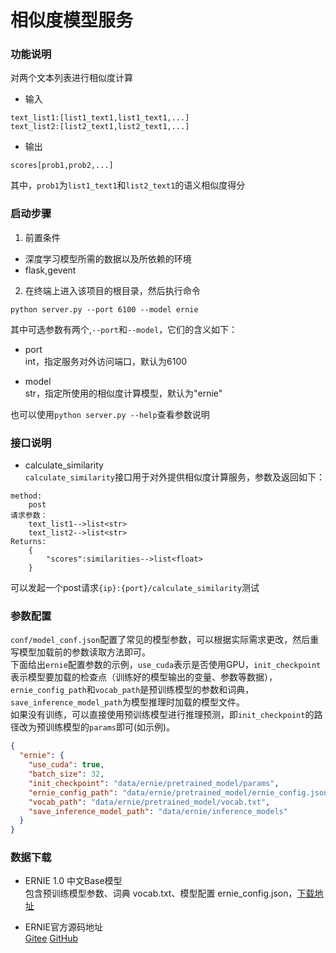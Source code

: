 # 相似度模型服务
### 功能说明
对两个文本列表进行相似度计算
- 输入
```text
text_list1:[list1_text1,list1_text1,...]
text_list2:[list2_text1,list2_text1,...]
```
- 输出
```text
scores[prob1,prob2,...]
```
其中，`prob1`为`list1_text1`和`list2_text1`的语义相似度得分

### 启动步骤
1. 前置条件
- 深度学习模型所需的数据以及所依赖的环境
- flask,gevent

2. 在终端上进入该项目的根目录，然后执行命令
```shell
python server.py --port 6100 --model ernie
```
其中可选参数有两个,`--port`和`--model`，它们的含义如下：
- port  
int，指定服务对外访问端口，默认为6100
  
- model  
str，指定所使用的相似度计算模型，默认为"ernie"
  
也可以使用`python server.py --help`查看参数说明
   
### 接口说明
- calculate_similarity  
`calculate_similarity`接口用于对外提供相似度计算服务，参数及返回如下：
```text
method:
    post
请求参数：
    text_list1-->list<str>
    text_list2-->list<str>
Returns:
    {
        "scores":similarities-->list<float>
    }
```
可以发起一个post请求`{ip}:{port}/calculate_similarity`测试

### 参数配置

`conf/model_conf.json`配置了常见的模型参数，可以根据实际需求更改，然后重写模型加载前的参数读取方法即可。  
下面给出`ernie`配置参数的示例，`use_cuda`表示是否使用GPU，`init_checkpoint`表示模型要加载的检查点（训练好的模型输出的变量、参数等数据），`ernie_config_path`和`vocab_path`是预训练模型的参数和词典，`save_inference_model_path`为模型推理时加载的模型文件。  
如果没有训练，可以直接使用预训练模型进行推理预测，即`init_checkpoint`的路径改为预训练模型的`params`即可(如示例)。

```json
{
  "ernie": {
    "use_cuda": true,
    "batch_size": 32,
    "init_checkpoint": "data/ernie/pretrained_model/params",
    "ernie_config_path": "data/ernie/pretrained_model/ernie_config.json",
    "vocab_path": "data/ernie/pretrained_model/vocab.txt",
    "save_inference_model_path": "data/ernie/inference_models"
  }
}
```

### 数据下载

- ERNIE 1.0 中文Base模型  
包含预训练模型参数、词典 vocab.txt、模型配置 ernie_config.json，[下载地址](https://baidu-nlp.bj.bcebos.com/ERNIE_stable-1.0.1.tar.gz)

- ERNIE官方源码地址  
[Gitee](https://gitee.com/paddlepaddle/ERNIE/tree/repro/)
[GitHub](https://github.com/PaddlePaddle/ERNIE)